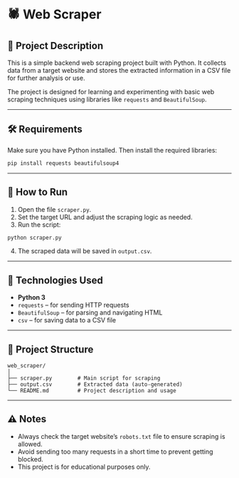 # 🕷️ Web Scraper

## 📖 Project Description

This is a simple backend web scraping project built with Python. It collects data from a target website and stores the extracted information in a CSV file for further analysis or use.

The project is designed for learning and experimenting with basic web scraping techniques using libraries like `requests` and `BeautifulSoup`.

---

## 🛠️ Requirements

Make sure you have Python installed. Then install the required libraries:

```bash
pip install requests beautifulsoup4
```

---

## 🚀 How to Run

1. Open the file `scraper.py`.
2. Set the target URL and adjust the scraping logic as needed.
3. Run the script:

```bash
python scraper.py
```

4. The scraped data will be saved in `output.csv`.

---

## 🧰 Technologies Used

- **Python 3**
- `requests` – for sending HTTP requests
- `BeautifulSoup` – for parsing and navigating HTML
- `csv` – for saving data to a CSV file

---

## 📁 Project Structure

```
web_scraper/
│
├── scraper.py        # Main script for scraping
├── output.csv        # Extracted data (auto-generated)
└── README.md         # Project description and usage
```

---

## ⚠️ Notes

- Always check the target website’s `robots.txt` file to ensure scraping is allowed.
- Avoid sending too many requests in a short time to prevent getting blocked.
- This project is for educational purposes only.
